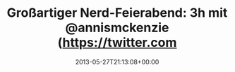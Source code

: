 ---
retweeted: false
source: <a href="http://erased4113706.com" rel="nofollow">erased4113706</a>
entities:
  hashtags: []
  symbols: []
  user_mentions:
  - name: Daniel Lohse
    screen_name: annismckenzie
    indices:
    - '36'
    - '50'
    id_str: '8489592'
    id: '8489592'
  urls: []
display_text_range:
- '0'
- '80'
favorite_count: '1'
id_str: '339127154199625728'
truncated: false
retweet_count: '0'
id: '339127154199625728'
created_at: Mon May 27 21:13:08 +0000 2013
favorited: false
full_text: |-
  Großartiger Nerd-Feierabend:
  3h mit [@annismckenzie](https://twitter.com/annismckenzie) vor offenen Terminals feiern.
lang: de
tags:
- pesos/twitter
date: '2013-05-27T21:13:08+00:00'
src: https://twitter.com/bascht/status/339127154199625728
original_url: https://twitter.com/bascht/status/339127154199625728
type: twitter_tweet
text: |-
  Großartiger Nerd-Feierabend:
  3h mit [@annismckenzie](https://twitter.com/annismckenzie) vor offenen Terminals feiern.
title: |-
  Großartiger Nerd-Feierabend:
  3h mit @annismckenzie (https://twitter.com

---